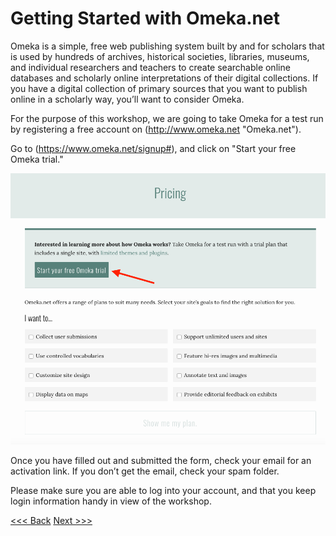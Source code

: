 # Getting Started with Omeka.net

Omeka is a simple, free web publishing system built by and for scholars that is used by hundreds of archives, historical societies, libraries, museums, and individual researchers and teachers to create searchable online databases and scholarly online interpretations of their digital collections. If you have a digital collection of primary sources that you want to publish online in a scholarly way, you’ll want to consider Omeka.
 
For the purpose of this workshop, we are going to take Omeka for a test run by registering a free account on (http://www.omeka.net "Omeka.net").

Go to (https://www.omeka.net/signup#), and click on "Start your free Omeka trial."

![screenshot omeka registration 1](screenshot1.png)

Once you have filled out and submitted the form, check your email for an activation link. If you don’t get the email, check your spam folder. 

Please make sure you are able to log into your account, and that you keep login information handy in view of the workshop. 

[<<< Back](theoreticalconcerns.md) [Next >>>](createasite.md) 
